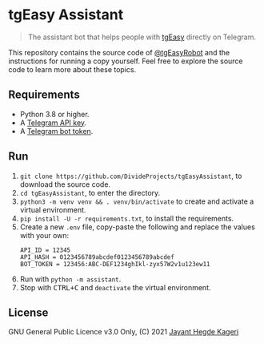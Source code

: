 # tgEasy Assistant

> The assistant bot that helps people with [tgEasy](//github.com/jayantkageri/tgEasy) directly on Telegram.

This repository contains the source code of [@tgEasyRobot](//t.me/tgEasyRobot) and the instructions for running a
copy yourself.
Feel free to explore the source code to
learn more about these topics.

## Requirements

- Python 3.8 or higher.
- A [Telegram API key](//docs.pyrogram.org/intro/setup#api-keys).
- A [Telegram bot token](//t.me/botfather).

## Run

1. `git clone https://github.com/DivideProjects/tgEasyAssistant`, to download the source code.
2. `cd tgEasyAssistant`, to enter the directory.
3. `python3 -m venv venv && . venv/bin/activate` to create and activate a virtual environment.
3. `pip install -U -r requirements.txt`, to install the requirements.
4. Create a new `.env` file, copy-paste the following and replace the values with your own:
   ```
   API_ID = 12345
   API_HASH = 0123456789abcdef0123456789abcdef
   BOT_TOKEN = 123456:ABC-DEF1234ghIkl-zyx57W2v1u123ew11
   ```
5. Run with `python -m assistant`.
6. Stop with <kbd>CTRL+C</kbd> and `deactivate` the virtual environment.

## License

GNU General Public Licence v3.0 Only, (C) 2021 [Jayant Hegde Kageri](//github.com/jayantkageri)
